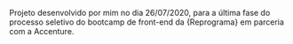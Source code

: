 Projeto desenvolvido por mim no dia 26/07/2020, para a última fase do processo seletivo do bootcamp de front-end da {Reprograma} em parceria com a Accenture.
